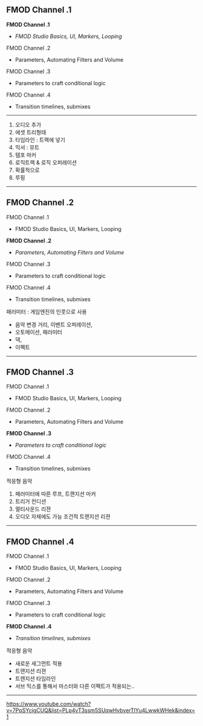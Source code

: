 ## FMOD Channel .1

**FMOD Channel .1**
- *FMOD Studio Basics, UI, Markers, Looping*

FMOD Channel .2
- Parameters, Automating Filters and Volume

FMOD Channel .3
- Parameters to craft conditional logic

FMOD Channel .4
- Transition timelines, submixes

---

1. 오디오 추가
2. 에셋 트리형태
3. 타임라인 : 트랙에 넣기
4. 믹서 : 뮤트
5. 템포 마커
6. 로직트랙 & 로직 오퍼레이션
7. 확률적으로 
8. 루핑

-----

## FMOD Channel .2

FMOD Channel .1
- FMOD Studio Basics, UI, Markers, Looping

**FMOD Channel .2**
- *Parameters, Automating Filters and Volume*

FMOD Channel .3
- Parameters to craft conditional logic

FMOD Channel .4
- Transition timelines, submixes

패러미터 : 게임엔진의 인풋으로 사용
* 음악 변경 거리, 이벤트 오퍼레이션, 
* 오토메이션, 패러미터
* 덱,
* 이펙트

-----

## FMOD Channel .3

FMOD Channel .1
- FMOD Studio Basics, UI, Markers, Looping

FMOD Channel .2
- Parameters, Automating Filters and Volume

**FMOD Channel .3**
- *Parameters to craft conditional logic*

FMOD Channel .4
- Transition timelines, submixes

적응형 음악

1. 패러미터에 따른 루프, 트랜지션 마커
2. 트리거 컨디션
3. 멀티사운드 리젼
4. 오디오 자체에도 가능 조건적 트랜지션 리젼

----

## FMOD Channel .4

FMOD Channel .1
- FMOD Studio Basics, UI, Markers, Looping

FMOD Channel .2
- Parameters, Automating Filters and Volume

FMOD Channel .3
- Parameters to craft conditional logic

**FMOD Channel .4**
- *Transition timelines, submixes*

적응형 음악
* 새로운 세그먼트 적용
* 트랜지션 리젼
* 트랜지션 타임라인
* 서브 믹스를 통해서 마스터와 다른 이펙트가 적용되는..

---

https://www.youtube.com/watch?v=7PpSYcigCUQ&list=PLp4vT3ssm5SUqwHvbverTlYu4LwwkWHek&index=1